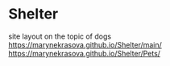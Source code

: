 # Shelter
site layout on the topic of dogs
https://marynekrasova.github.io/Shelter/main/ 
https://marynekrasova.github.io/Shelter/Pets/
